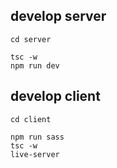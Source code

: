 ## develop server

```
cd server

tsc -w
npm run dev
```

## develop client

```
cd client

npm run sass
tsc -w
live-server
```